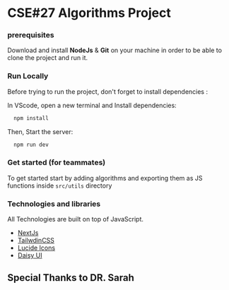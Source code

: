 
# CSE#27 Algorithms Project



### prerequisites
Download and install **NodeJs** & **Git** on your machine in order to be able to clone the project and run it.
### Run Locally

Before trying to run the project, don't forget to install dependencies : 

 In VScode, open a new terminal and Install dependencies:

```bash
  npm install
```
Then,
Start the server:

```bash
  npm run dev
```







### Get started (for teammates)
To get started start by adding algorithms and exporting them as JS functions inside  ```src/utils``` directory


### Technologies and libraries
All Technologies are built on top of JavaScript.
 - [NextJs](https://nextjs.org/)
 - [TailwdinCSS](https://tailwindcss.com/)
 - [Lucide Icons](de.dev/icons/)
 - [Daisy UI](https://daisyui.com/)


## Special Thanks to DR. Sarah